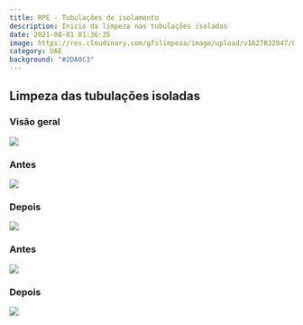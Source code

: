 ```yaml
---
title: RPE - Tubulações de isolamento
description: Inicio da limpeza nas tubulações isoladas
date: 2021-08-01 01:36:35
image: https://res.cloudinary.com/gfslimpeza/image/upload/v1627832847/Limpeza%20UAE/tubula%C3%A7%C3%B5es%20difusor/WhatsApp_Image_2021-08-01_at_11.32.14_gvx8hc.jpg
category: UAE
background: "#2DA0C3"
---
```

## Limpeza das tubulações isoladas

### Visão geral

![](https://res.cloudinary.com/gfslimpeza/image/upload/v1627832847/Limpeza%20UAE/tubula%C3%A7%C3%B5es%20difusor/WhatsApp_Image_2021-08-01_at_11.32.14_gvx8hc.jpg)

### Antes
![](https://res.cloudinary.com/gfslimpeza/image/upload/v1627832848/Limpeza%20UAE/tubula%C3%A7%C3%B5es%20difusor/WhatsApp_Image_2021-08-01_at_11.28.52_wirxqf.jpg)

### Depois
![](https://res.cloudinary.com/gfslimpeza/image/upload/v1627832847/Limpeza%20UAE/tubula%C3%A7%C3%B5es%20difusor/WhatsApp_Image_2021-08-01_at_11.29.31_o6yryi.jpg)

### Antes
![](https://res.cloudinary.com/gfslimpeza/image/upload/v1627832846/Limpeza%20UAE/tubula%C3%A7%C3%B5es%20difusor/WhatsApp_Image_2021-08-01_at_11.29.04_nvhgca.jpg)

### Depois
![](https://res.cloudinary.com/gfslimpeza/image/upload/v1627832847/Limpeza%20UAE/tubula%C3%A7%C3%B5es%20difusor/WhatsApp_Image_2021-08-01_at_11.31.57_gddtfo.jpg)